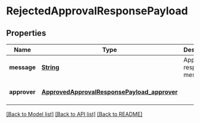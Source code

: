 # RejectedApprovalResponsePayload
## Properties

Name | Type | Description | Notes
------------ | ------------- | ------------- | -------------
**message** | [**String**](string.md) | Approval response message | [optional] [default to null]
**approver** | [**ApprovedApprovalResponsePayload_approver**](ApprovedApprovalResponsePayload_approver.md) |  | [optional] [default to null]

[[Back to Model list]](../README.md#documentation-for-models) [[Back to API list]](../README.md#documentation-for-api-endpoints) [[Back to README]](../README.md)

